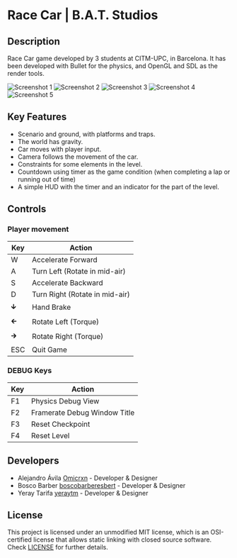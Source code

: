 # Race Car | B.A.T. Studios

## Description

Race Car game developed by 3 students at CITM-UPC, in Barcelona. It has been developed with Bullet for the physics, and OpenGL and SDL as the render tools.

![Screenshot 1](https://user-images.githubusercontent.com/59050279/105526191-5a2a0680-5ce2-11eb-9c55-cc886603bef4.jpg)
![Screenshot 2](https://user-images.githubusercontent.com/59050279/105526199-5c8c6080-5ce2-11eb-8817-930e0d79831f.jpg)
![Screenshot 3](https://user-images.githubusercontent.com/59050279/105526211-5f875100-5ce2-11eb-96bc-59429891a7d3.jpg)
![Screenshot 4](https://user-images.githubusercontent.com/59050279/105526224-62824180-5ce2-11eb-8776-d5609cb699c2.jpg)
![Screenshot 5](https://user-images.githubusercontent.com/59050279/105526231-64e49b80-5ce2-11eb-8f5c-fa9720520a1b.jpg)

## Key Features

 - Scenario and ground, with platforms and traps.
 - The world has gravity.
 - Car moves with player input.
 - Camera follows the movement of the car.
 - Constraints for some elements in the level.
 - Countdown using timer as the game condition (when completing a lap or running out of time)
 - A simple HUD with the timer and an indicator for the part of the level.

## Controls

### Player movement

|Key|Action|
|---|------|
|W|Accelerate Forward|
|A|Turn Left (Rotate in mid-air)|
|S|Accelerate Backward|
|D|Turn Right (Rotate in mid-air)|
|🡳|Hand Brake|
|🡰|Rotate Left (Torque)|
|🡲|Rotate Right (Torque)|
|ESC|Quit Game|

### DEBUG Keys

|Key|Action|
|---|------|
|F1|Physics Debug View|
|F2|Framerate Debug Window Title|
|F3|Reset Checkpoint|
|F4|Reset Level|

## Developers

 - Alejandro Ávila [Omicrxn](https://github.com/Omicrxn) - Developer & Designer
 - Bosco Barber [boscobarberesbert](https://github.com/boscobarberesbert) - Developer & Designer
 - Yeray Tarifa [yeraytm](https://github.com/yeraytm) - Developer & Designer

## License

This project is licensed under an unmodified MIT license, which is an OSI-certified license that allows static linking with closed source software. Check [LICENSE](LICENSE) for further details.
